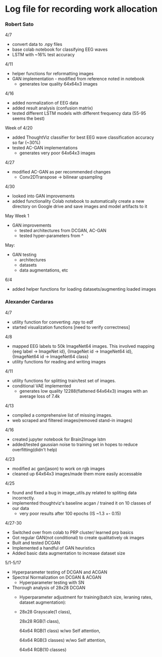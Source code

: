 # Log file for recording work allocation

### Robert Sato
4/7
- convert data to .npy files
- base colab notebook for classifying EEG waves
- LSTM with ~16% test accuracy

4/11
- helper functions for reformatting images
- GAN implementation - modified from reference noted in notebook
    - generates low quality 64x64x3 images

4/16
- added normalization of EEG data
- added result analysis (confusion matrix)
- tested different LSTM models with different frequency data (55-95 seems the best)

Week of 4/20
- added ThoughtViz classifier for best EEG wave classification accuracy so far (~30%)
- tested AC-GAN implementations
    - generates very poor 64x64x3 images

4/27
- modified AC-GAN as per recommended changes
    - Conv2DTranspose -> bilinear upsampling

4/30
- looked into GAN improvements
- added functionality Colab notebook to automatically create a new directory on Google drive and save images and model artifacts to it

May Week 1
- GAN improvements
    - tested architectures from DCGAN, AC-GAN
    - tested hyper-parameters from ^

May:
- GAN testing
    - architectures
    - datasets
    - data augmentations, etc

6/4
- added helper functions for loading datasets/augmenting loaded images

### Alexander Cardaras
4/7
- utility function for converting .npy to edf
- started visualization functions [need to verify correctness]

4/8
- mapped EEG labels to 50k ImageNet64 images. This involved mapping {eeg label -> ImageNet id}, {ImageNet id ->  ImageNet64 id}, {ImageNet64 id -> ImageNet64 class}
- utility functions for reading and writing images

4/11
- utility functions for splitting train/test set of images.
- conditional VAE implemented
    - generates low quality 12288(flattened 64x64x3) images with an average loss of 7.4k

4/13
- compiled a comprehensive list of missing images.
- web scraped and filtered images(removed stand-in images)

4/16
- created jupyter notebook for Brain2Image lstm
- added/tested gaussian noise to training set in hopes to reduce overfitting(didn't help) 

4/23
- modified ac gan(jason) to work on rgb images
- cleaned up 64x64x3 images/made them more easily accessable

4/25
- found and fixed a bug in image_utils.py related to spliting data incorrectly.
- implemented thoughtviz's baseline acgan / trained it on 10 classes of our data
    - very poor results after 100 epochs (IS ~1.3 +- 0.15)

4/27-30
- Switched over from colab to PRP cluster/ learned prp basics
- Got regular GAN(not conditional) to create qualitatively ok images
- Built and tested DCGAN
- Implemented a handful of GAN heuristics
- Added basic data augmentation to increase dataset size

5/1-5/17
- Hyperparameter testing of DCGAN and ACGAN
- Spectral Normalization on DCGAN & ACGAN
    - Hyperparameter testing with SN
- Thorough analysis of 28x28 DCGAN 
    - Hyperparameter adjustment for training(batch size, leraning rates, dataset augmentation): 
    - 
        28x28 Grayscale(1 class), 
        
        28x28 RGB(1 class),
        
        64x64 RGB(1 class) w/wo Self attention,
        
        64x64 RGB(3 classes) w/wo Self attention,
        
        64x64 RGB(10 classes)
        

